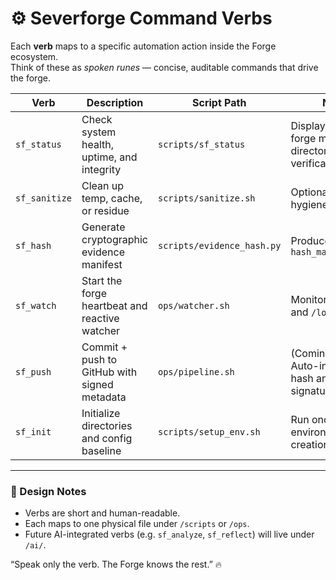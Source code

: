 # ⚙️ Severforge Command Verbs

Each **verb** maps to a specific automation action inside the Forge ecosystem.  
Think of these as *spoken runes* — concise, auditable commands that drive the forge.

| Verb | Description | Script Path | Notes |
|------|--------------|--------------|-------|
| `sf_status` | Check system health, uptime, and integrity | `scripts/sf_status` | Displays version, forge mood, and directory verification |
| `sf_sanitize` | Clean up temp, cache, or residue | `scripts/sanitize.sh` | Optional pre-push hygiene |
| `sf_hash` | Generate cryptographic evidence manifest | `scripts/evidence_hash.py` | Produces `hash_manifest.json` |
| `sf_watch` | Start the forge heartbeat and reactive watcher | `ops/watcher.sh` | Monitors `/evidence` and `/logs` |
| `sf_push` | Commit + push to GitHub with signed metadata | `ops/pipeline.sh` | (Coming soon) Auto-includes hash and log signatures |
| `sf_init` | Initialize directories and config baseline | `scripts/setup_env.sh` | Run once at environment creation |

---

### 🧠 Design Notes

- Verbs are short and human-readable.  
- Each maps to one physical file under `/scripts` or `/ops`.  
- Future AI-integrated verbs (e.g. `sf_analyze`, `sf_reflect`) will live under `/ai/`.  

“Speak only the verb. The Forge knows the rest.” 🔥
